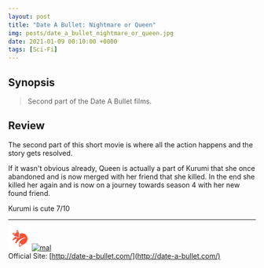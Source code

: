 ```yaml
---
layout: post
title: "Date A Bullet: Nightmare or Queen"
img: posts/date_a_bullet_nightmare_or_queen.jpg 
date: 2021-01-09 00:10:00 +0000
tags: [Sci-Fi]
---
```


## Synopsis
>Second part of the Date A Bullet films.

## Review
The second part of this short movie is where all the action happens and the story gets resolved.

If it wasn't obvious already, Queen is actually a part of Kurumi that she once abandoned and is now merged with her friend that she killed. In the end she killed her again and is now on a journey towards season 4 with her new found friend.
   
Kurumi is cute 7/10

---

[![kitsu](..\assets\img\kitsu.png)](https://kitsu.io/anime/date-a-bullet-nightmare-or-queen)[![mal](..\assets\img\mal.ico)](https://myanimelist.net/anime/42423/Date_A_Bullet__Nightmare_or_Queen)  
Official Site: [http://date-a-bullet.com/](http://date-a-bullet.com/)